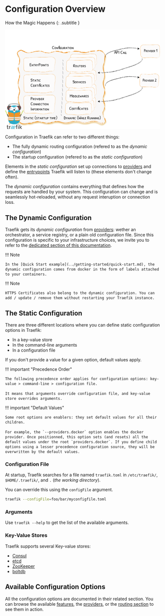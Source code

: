 # Configuration Overview

How the Magic Happens
{: .subtitle }

![Configuration](../img/static-dynamic-configuration.png)

Configuration in Traefik can refer to two different things:
   
   - The fully dynamic routing configuration (refered to as the _dynamic configuration_)
   - The startup configuration (refered to as the _static configuration_)

Elements in the _static configuration_ set up connections to [providers](../providers/overview.md) and define the [entrypoints](../routing/entrypoints.md) Traefik will listen to (these elements don't change often).

The _dynamic configuration_ contains everything that defines how the requests are handled by your system. This configuration can change and is seamlessly hot-reloaded, without any request interuption or connection loss.    

## The Dynamic Configuration 

Traefik gets its _dynamic configuration_ from [providers](../providers/overview.md): wether an orchestrator, a service registry, or a plain old configuration file. Since this configuration is specific to your infrastructure choices, we invite you to refer to the [dedicated section of this documentation](../providers/overview.md).

!!! Note 
   
    In the [Quick Start example](../getting-started/quick-start.md), the dynamic configuration comes from docker in the form of labels attached to your containers.
    
!!! Note
    
    HTTPS Certificates also belong to the dynamic configuration. You can add / update / remove them without restarting your Traefik instance. 
 
## The Static Configuration

There are three different locations where you can define static configuration options in Traefik:

- In a key-value store
- In the command-line arguments
- In a configuration file

If you don't provide a value for a given option, default values apply.

!!! important "Precedence Order"

    The following precedence order applies for configuration options: key-value > command-line > configuration file.
    
    It means that arguments override configuration file, and key-value store overrides arguments.
    
!!! important "Default Values"

    Some root options are enablers: they set default values for all their children. 
    
    For example, the `--providers.docker` option enables the docker provider. Once positionned, this option sets (and resets) all the default values under the root `providers.docker`. If you define child options using a lesser precedence configuration source, they will be overwritten by the default values.  
    
### Configuration File

At startup, Traefik searches for a file named `traefik.toml` in `/etc/traefik/`, `$HOME/.traefik/`, and `.` (_the working directory_).

You can override this using the `configFile` argument.

```bash
traefik --configFile=foo/bar/myconfigfile.toml
```

### Arguments

Use `traefik --help` to get the list of the available arguments.

### Key-Value Stores

Traefik supports several Key-value stores:

- [Consul](https://consul.io)
- [etcd](https://coreos.com/etcd/)
- [ZooKeeper](https://zookeeper.apache.org/)
- [boltdb](https://github.com/boltdb/bolt)

## Available Configuration Options

All the configuration options are documented in their related section. You can browse the available [features](../features/overview.md), the [providers](../providers/overview.md), or the [routing section](../routing/overview.md) to see them in action.
